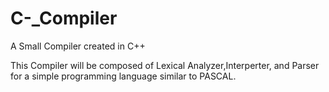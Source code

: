 # C-_Compiler

A Small Compiler created in C++

This Compiler will be composed of Lexical Analyzer,Interperter, and Parser for a simple programming language similar to PASCAL.
